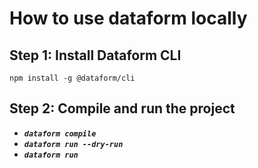 
# How to use dataform locally

## Step 1: Install Dataform CLI
`npm install -g @dataform/cli`

## Step 2: Compile and run the project

- ***`dataform compile`***
- ***`dataform run --dry-run`***
- ***`dataform run`***
